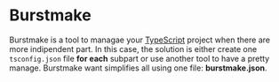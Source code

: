 # Burstmake
Burstmake is a tool to managae your [TypeScript](http://www.typescriptlang.org) project when there are more indipendent part.
In this case, the solution is either create one `tsconfig.json` file **for each** subpart or use another tool to have a pretty manage.
Burstmake want simplifies all using one file: **burstmake.json**.
 
